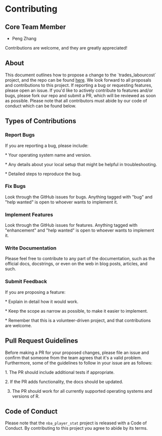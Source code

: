 # Contributing

## Core Team Member

-   Peng Zhang

Contributions are welcome, and they are greatly appreciated!

## About

This document outlines how to propose a change to the \`trades_labourcost\` project, and the repo can be found [here](https://github.com/pengzh313/trades_labourcost). We look forward to all proposals and contributions to this project. If reporting a bug or requesting features, please open an issue. If you'd like to actively contribute to features and/or bugs, please fork our repo and submit a PR, which will be reviewed as soon as possible. Please note that all contributors must abide by our code of conduct which can be found below.

## Types of Contributions

### Report Bugs

If you are reporting a bug, please include:

\* Your operating system name and version.

\* Any details about your local setup that might be helpful in troubleshooting.

\* Detailed steps to reproduce the bug.

### Fix Bugs

Look through the GitHub issues for bugs. Anything tagged with "bug" and "help wanted" is open to whoever wants to implement it.

### Implement Features

Look through the GitHub issues for features. Anything tagged with "enhancement" and "help wanted" is open to whoever wants to implement it.

### Write Documentation

Please feel free to contribute to any part of the documentation, such as the official docs, docstrings, or even on the web in blog posts, articles, and such.

### Submit Feedback

If you are proposing a feature:

\* Explain in detail how it would work.

\* Keep the scope as narrow as possible, to make it easier to implement.

\* Remember that this is a volunteer-driven project, and that contributions are welcome.

## Pull Request Guidelines

Before making a PR for your proposed changes, please file an issue and confirm that someone from the team agrees that it's a valid problem. Furthermore, some of the guidelines to follow in your issue are as follows:

1\. The PR should include additional tests if appropriate.

2\. If the PR adds functionality, the docs should be updated.

3.  The PR should work for all currently supported operating systems and versions of R.

## Code of Conduct

Please note that the `nba_player_stat` project is released with a Code of Conduct. By contributing to this project you agree to abide by its terms.
